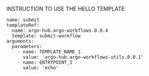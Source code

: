 INSTRUCTION TO USE THE HELLO TEMPLATE

```
name: submit
templateRef:
  name: argo-hub.argo-workflows.0.0.4
  template: submit-workflow
arguments:
  parameters:
    - name: TEMPLATE_NAME_1
      value: 'argo-hub.argo-workflows-utils.0.0.1'
    - name: ENTRYPOINT_1
      value: 'echo'
```
